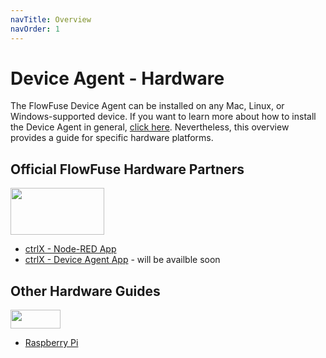 ```yaml
---
navTitle: Overview
navOrder: 1
---
```


# Device Agent - Hardware

The FlowFuse Device Agent can be installed on any Mac, Linux, or Windows-supported device. If you want to learn more about how to install the Device Agent in general, [click here](/docs/device-agent/install.md). Nevertheless, this overview provides a guide for specific hardware platforms.

## Official FlowFuse Hardware Partners

<a href="https://developer.community.boschrexroth.com/t5/Store-and-How-to/FlowFuse-Node-RED/ba-p/82135"><img src="https://upload.wikimedia.org/wikipedia/commons/0/0d/Logo_of_Bosch_Rexroth_AG.svg"  width="150" height="75"></a>

- [ctrlX - Node-RED App](/docs/hardware/ctrlx-node-red.md)
- [ctrlX - Device Agent App](/docs/hardware/ctrlx-device-agent.md) - will be availble soon

## Other Hardware Guides

<a href="/docs/hardware/raspbian.md"><img src="https://upload.wikimedia.org/wikipedia/de/c/cb/Raspberry_Pi_Logo.svg"  width="80" height="30"></a>

- [Raspberry Pi](/docs/hardware/raspbian.md)